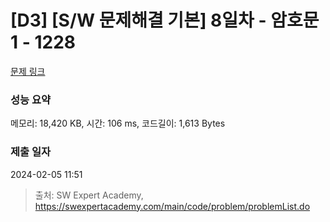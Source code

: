 # [D3] [S/W 문제해결 기본] 8일차 - 암호문1 - 1228 

[문제 링크](https://swexpertacademy.com/main/code/problem/problemDetail.do?contestProbId=AV14w-rKAHACFAYD) 

### 성능 요약

메모리: 18,420 KB, 시간: 106 ms, 코드길이: 1,613 Bytes

### 제출 일자

2024-02-05 11:51



> 출처: SW Expert Academy, https://swexpertacademy.com/main/code/problem/problemList.do